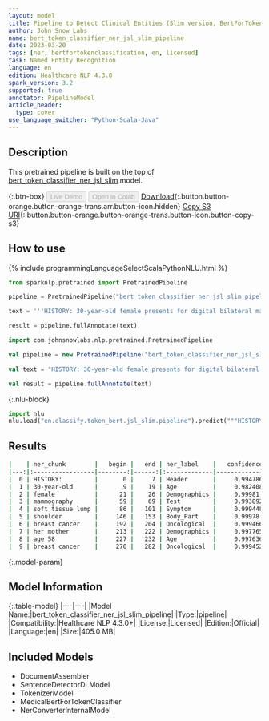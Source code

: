 ```yaml
---
layout: model
title: Pipeline to Detect Clinical Entities (Slim version, BertForTokenClassifier)
author: John Snow Labs
name: bert_token_classifier_ner_jsl_slim_pipeline
date: 2023-03-20
tags: [ner, bertfortokenclassification, en, licensed]
task: Named Entity Recognition
language: en
edition: Healthcare NLP 4.3.0
spark_version: 3.2
supported: true
annotator: PipelineModel
article_header:
  type: cover
use_language_switcher: "Python-Scala-Java"
---
```


## Description

This pretrained pipeline is built on the top of [bert_token_classifier_ner_jsl_slim](https://nlp.johnsnowlabs.com/2022/01/06/bert_token_classifier_ner_jsl_slim_en.html) model.

{:.btn-box}
<button class="button button-orange" disabled>Live Demo</button>
<button class="button button-orange" disabled>Open in Colab</button>
[Download](https://s3.amazonaws.com/auxdata.johnsnowlabs.com/clinical/models/bert_token_classifier_ner_jsl_slim_pipeline_en_4.3.0_3.2_1679308050229.zip){:.button.button-orange.button-orange-trans.arr.button-icon.hidden}
[Copy S3 URI](s3://auxdata.johnsnowlabs.com/clinical/models/bert_token_classifier_ner_jsl_slim_pipeline_en_4.3.0_3.2_1679308050229.zip){:.button.button-orange.button-orange-trans.button-icon.button-copy-s3}

## How to use



<div class="tabs-box" markdown="1">
{% include programmingLanguageSelectScalaPythonNLU.html %}

```python
from sparknlp.pretrained import PretrainedPipeline

pipeline = PretrainedPipeline("bert_token_classifier_ner_jsl_slim_pipeline", "en", "clinical/models")

text = '''HISTORY: 30-year-old female presents for digital bilateral mammography secondary to a soft tissue lump palpated by the patient in the upper right shoulder. The patient has a family history of breast cancer within her mother at age 58. Patient denies personal history of breast cancer.'''

result = pipeline.fullAnnotate(text)
```
```scala
import com.johnsnowlabs.nlp.pretrained.PretrainedPipeline

val pipeline = new PretrainedPipeline("bert_token_classifier_ner_jsl_slim_pipeline", "en", "clinical/models")

val text = "HISTORY: 30-year-old female presents for digital bilateral mammography secondary to a soft tissue lump palpated by the patient in the upper right shoulder. The patient has a family history of breast cancer within her mother at age 58. Patient denies personal history of breast cancer."

val result = pipeline.fullAnnotate(text)
```


{:.nlu-block}
```python
import nlu
nlu.load("en.classify.token_bert.jsl_slim.pipeline").predict("""HISTORY: 30-year-old female presents for digital bilateral mammography secondary to a soft tissue lump palpated by the patient in the upper right shoulder. The patient has a family history of breast cancer within her mother at age 58. Patient denies personal history of breast cancer.""")
```

</div>

## Results

```bash
|    | ner_chunk        |   begin |   end | ner_label    |   confidence |
|---:|:-----------------|--------:|------:|:-------------|-------------:|
|  0 | HISTORY:         |       0 |     7 | Header       |     0.994786 |
|  1 | 30-year-old      |       9 |    19 | Age          |     0.982408 |
|  2 | female           |      21 |    26 | Demographics |     0.99981  |
|  3 | mammography      |      59 |    69 | Test         |     0.993892 |
|  4 | soft tissue lump |      86 |   101 | Symptom      |     0.999448 |
|  5 | shoulder         |     146 |   153 | Body_Part    |     0.99978  |
|  6 | breast cancer    |     192 |   204 | Oncological  |     0.999466 |
|  7 | her mother       |     213 |   222 | Demographics |     0.997765 |
|  8 | age 58           |     227 |   232 | Age          |     0.997636 |
|  9 | breast cancer    |     270 |   282 | Oncological  |     0.999452 |
```

{:.model-param}
## Model Information

{:.table-model}
|---|---|
|Model Name:|bert_token_classifier_ner_jsl_slim_pipeline|
|Type:|pipeline|
|Compatibility:|Healthcare NLP 4.3.0+|
|License:|Licensed|
|Edition:|Official|
|Language:|en|
|Size:|405.0 MB|

## Included Models

- DocumentAssembler
- SentenceDetectorDLModel
- TokenizerModel
- MedicalBertForTokenClassifier
- NerConverterInternalModel